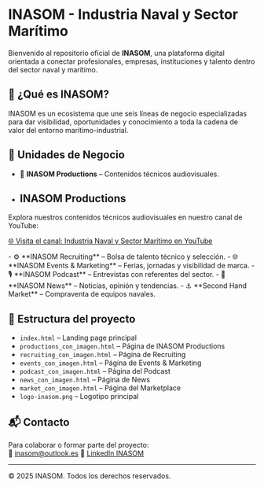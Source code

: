
# INASOM - Industria Naval y Sector Marítimo

Bienvenido al repositorio oficial de **INASOM**, una plataforma digital orientada a conectar profesionales, empresas, instituciones y talento dentro del sector naval y marítimo.

## 🌊 ¿Qué es INASOM?

INASOM es un ecosistema que une seis líneas de negocio especializadas para dar visibilidad, oportunidades y conocimiento a toda la cadena de valor del entorno marítimo-industrial.

## 🚀 Unidades de Negocio

- 🎥 **INASOM Productions** – Contenidos técnicos audiovisuales.
- <h2>INASOM Productions</h2>
<p>Explora nuestros contenidos técnicos audiovisuales en nuestro canal de YouTube:</p>
<p>
  <a href="https://www.youtube.com/@IndustriaNavalySectorMar%C3%ADtimo" target="_blank" rel="noopener noreferrer">
    🌐 Visita el canal: Industria Naval y Sector Marítimo en YouTube
  </a>
</p>
- ⚙️ **INASOM Recruiting** – Bolsa de talento técnico y selección.
- 🌐 **INASOM Events & Marketing** – Ferias, jornadas y visibilidad de marca.
- 🎙️ **INASOM Podcast** – Entrevistas con referentes del sector.
- 📰 **INASOM News** – Noticias, opinión y tendencias.
- ⚓ **Second Hand Market** – Compraventa de equipos navales.

## 📄 Estructura del proyecto

- `index.html` – Landing page principal
- `productions_con_imagen.html` – Página de INASOM Productions
- `recruiting_con_imagen.html` – Página de Recruiting
- `events_con_imagen.html` – Página de Events & Marketing
- `podcast_con_imagen.html` – Página del Podcast
- `news_con_imagen.html` – Página de News
- `market_con_imagen.html` – Página del Marketplace
- `logo-inasom.png` – Logotipo principal


## 📬 Contacto

Para colaborar o formar parte del proyecto:  
📧 inasom@outlook.es
🔗 [LinkedIn INASOM](https://www.linkedin.com)

---

© 2025 INASOM. Todos los derechos reservados.
